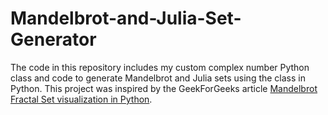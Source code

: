 # Mandelbrot-and-Julia-Set-Generator
The code in this repository includes my custom complex number Python class and code to generate Mandelbrot and Julia sets using the class in Python. This project was inspired by the GeekForGeeks article [Mandelbrot Fractal Set visualization in Python](https://www.geeksforgeeks.org/mandelbrot-fractal-set-visualization-in-python/).
